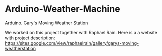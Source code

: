 # Arduino-Weather-Machine
Arduino. Gary's Moving Weather Station

We worked on this project together with Raphael Rain. Here is a a website with project description: 
https://sites.google.com/view/raphaelrain/gallery/garys-moving-weatherstation
